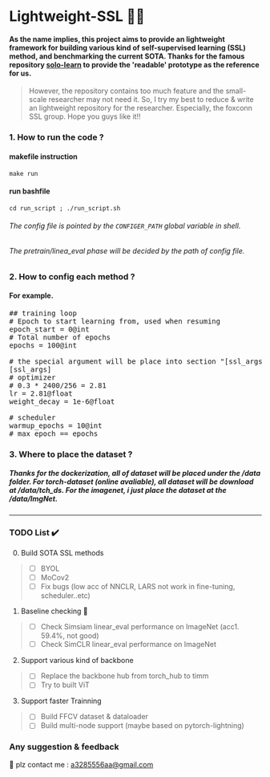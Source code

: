 # Lightweight-SSL 🚀🚀
#### As the name implies, this project aims to provide an lightweight framework for building various kind of self-supervised learning (SSL) method, and benchmarking the current SOTA. Thanks for the famous repository **[solo-learn](https://github.com/vturrisi/solo-learn)** to provide the 'readable' prototype as the reference for us. 
> However, the repository contains too much feature and the small-scale researcher may not need it. So, I try my best to reduce & write an lightweight repository for the researcher. Especially, the foxconn SSL group. Hope you guys like it!!

### 1. How to run the code ?
#### makefile instruction
`make run`
#### run bashfile 
`cd run_script ; ./run_script.sh`
###### The config file is pointed by the `CONFIGER_PATH` global variable in shell.
###### The pretrain/linea_eval phase will be decided by the path of config file.

### 2. How to config each method ?
#### For example. 
<pre>
## training loop
# Epoch to start learning from, used when resuming
epoch_start = 0@int
# Total number of epochs
epochs = 100@int

# the special argument will be place into section "[ssl_args]"
[ssl_args]
# optimizer
# 0.3 * 2400/256 = 2.81
lr = 2.81@float
weight_decay = 1e-6@float

# scheduler
warmup_epochs = 10@int
# max_epoch == epochs
</pre>

### 3. Where to place the dataset ?
##### Thanks for the dockerization, all of dataset will be placed under the /data folder. For torch-dataset (online avaliable), all dataset will be download at /data/tch_ds. For the imagenet, i just place the dataset at the /data/ImgNet.

---

### TODO List ✔️
0. Build SOTA SSL methods
> - [ ] BYOL
> - [ ] MoCov2
> - [ ] Fix bugs (low acc of NNCLR, LARS not work in fine-tuning, scheduler..etc)

1. Baseline checking 🚀
> - [ ] Check Simsiam linear_eval performance on ImageNet (acc1. 59.4%, not good)
> - [ ] Check SimCLR linear_eval performance on ImageNet

2. Support various kind of backbone
> - [ ] Replace the backbone hub from torch_hub to timm
> - [ ] Try to built ViT

3. Support faster Trainning
> - [ ] Build FFCV dataset & dataloader
> - [ ] Build multi-node support (maybe based on pytorch-lightning)

### Any suggestion & feedback 
📧 plz contact me : a3285556aa@gmail.com